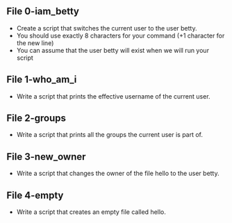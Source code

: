## File 0-iam_betty
- Create a script that switches the current user to the user betty.
- You should use exactly 8 characters for your command (+1 character for the new line)
- You can assume that the user betty will exist when we will run your script

## File 1-who_am_i
- Write a script that prints the effective username of the current user.

## File 2-groups
- Write a script that prints all the groups the current user is part of.

## File 3-new_owner
- Write a script that changes the owner of the file hello to the user betty.

## File 4-empty
- Write a script that creates an empty file called hello.
